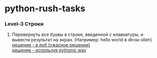 # python-rush-tasks
<h3>Level-3 Строки</h3>

1. Перевернуть все буквы в строке, введенной с клавиатуры, и вывести результат на экран. (Например: hello world  в  dlrow olleh)<br>
<a href="https://github.com/avedensky/python-rush-tasks/blob/master/level-3/task-1/task-1-3-1.py">решение - в лоб (ужасное решение)</a><br>
<a href="https://github.com/avedensky/python-rush-tasks/blob/master/level-3/task-1/task-1-3-2.py">решение - используя pythonic way</a><br>
